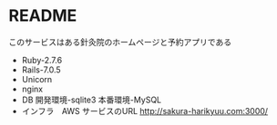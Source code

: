 # README

このサービスはある針灸院のホームページと予約アプリである

* Ruby-2.7.6
* Rails-7.0.5
* Unicorn
* nginx
* DB 開発環境-sqlite3 本番環境-MySQL
* インフラ　AWS
サービスのURL
http://sakura-harikyuu.com:3000/
